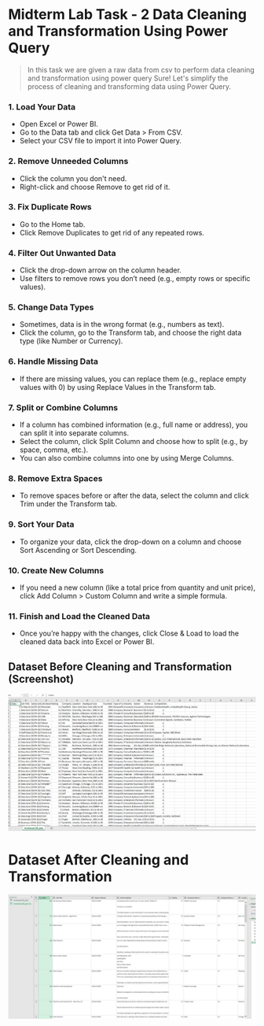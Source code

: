  #  Midterm Lab Task - 2 Data Cleaning and Transformation Using Power Query 
 > In this task we are given a raw data from csv to perform data cleaning and transformation using power query 
Sure! Let's simplify the process of cleaning and transforming data using Power Query.

### 1. Load Your Data
- Open Excel or Power BI.
- Go to the Data tab and click Get Data > From CSV.
- Select your CSV file to import it into Power Query.

### 2. Remove Unneeded Columns
- Click the column you don't need.
- Right-click and choose Remove to get rid of it.

### 3. Fix Duplicate Rows
- Go to the Home tab.
- Click Remove Duplicates to get rid of any repeated rows.

### 4. Filter Out Unwanted Data
- Click the drop-down arrow on the column header.
- Use filters to remove rows you don’t need (e.g., empty rows or specific values).

### 5. Change Data Types
- Sometimes, data is in the wrong format (e.g., numbers as text).
- Click the column, go to the Transform tab, and choose the right data type (like Number or Currency).

### 6. Handle Missing Data
- If there are missing values, you can replace them (e.g., replace empty values with 0) by using Replace Values in the Transform tab.

### 7. Split or Combine Columns
- If a column has combined information (e.g., full name or address), you can split it into separate columns.
- Select the column, click Split Column and choose how to split (e.g., by space, comma, etc.).
- You can also combine columns into one by using Merge Columns.

### 8. Remove Extra Spaces
- To remove spaces before or after the data, select the column and click Trim under the Transform tab.

### 9. Sort Your Data
- To organize your data, click the drop-down on a column and choose Sort Ascending or Sort Descending.

### 10. Create New Columns 
- If you need a new column (like a total price from quantity and unit price), click Add Column > Custom Column and write a simple formula.

### 11. Finish and Load the Cleaned Data
- Once you’re happy with the changes, click Close & Load to load the cleaned data back into Excel or Power BI.
## Dataset Before Cleaning and Transformation (Screenshot)
![image alt](https://github.com/natdungca23/EDM-PORTFOLIO/blob/237655450752c7534149ef544a6530572b9a4e83/Midterm%20Task%202/Images/Nat.6%20unclean.png)
# Dataset After Cleaning and Transformation 
![image alt](https://github.com/natdungca23/EDM-PORTFOLIO/blob/9628d22f1a7146d0ec21bce8681533efc3c0aa69/Midterm%20Task%202/Images/Nat%207%20-%202nd.png)


